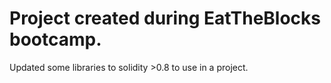 # Project created during EatTheBlocks bootcamp.

Updated some libraries to solidity >0.8 to use in a project.
